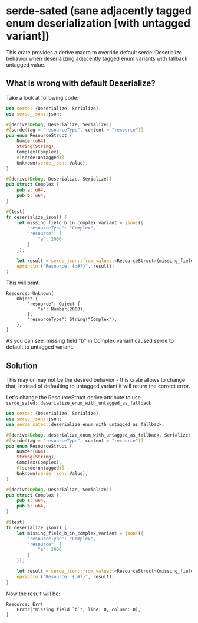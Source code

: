 # serde-sated (sane adjacently tagged enum deserialization [with untagged variant])

This crate provides a derive macro to override default serde::Deserialize behavior when deserializing adjacently tagged enum variants with fallback untagged value.

## What is wrong with default Deserialize?

Take a look at following code:
```rust
use serde::{Deserialize, Serialize};
use serde_json::json;

#[derive(Debug, Deserialize, Serialize)]
#[serde(tag = "resourceType", content = "resource")]
pub enum ResourceStruct {
    Number(u64),
    String(String),
    Complex(Complex),
    #[serde(untagged)]
    Unknown(serde_json::Value),
}

#[derive(Debug, Deserialize, Serialize)]
pub struct Complex {
    pub a: u64,
    pub b: u64,
}

#[test]
fn deserialize_json() {
    let missing_field_b_in_complex_variant = json!({
        "resourceType": "Complex",
        "resource": {
            "a": 2000
        }
    });

    let result = serde_json::from_value::<ResourceStruct>(missing_field_b_in_complex_variant).unwrap();
    eprintln!("Resource: {:#?}", result);
}
```

This will print:
```
Resource: Unknown(
    Object {
        "resource": Object {
            "a": Number(2000),
        },
        "resourceType": String("Complex"),
    },
)
```

As you can see, missing field "b" in Complex variant caused serde to default to untagged variant.

## Solution

This may or may not be the desired behavior - this crate allows to change that, instead of defaulting to untagged variant it will return the correct error.

Let's change the ResourceStruct derive attribute to use `serde_sated::deserialize_enum_with_untagged_as_fallback`
```rust
use serde::{Deserialize, Serialize};
use serde_json::json;
use serde_sated::deserialize_enum_with_untagged_as_fallback;

#[derive(Debug, deserialize_enum_with_untagged_as_fallback, Serialize)]
#[serde(tag = "resourceType", content = "resource")]
pub enum ResourceStruct {
    Number(u64),
    String(String),
    Complex(Complex),
    #[serde(untagged)]
    Unknown(serde_json::Value),
}

#[derive(Debug, Deserialize, Serialize)]
pub struct Complex {
    pub a: u64,
    pub b: u64,
}

#[test]
fn deserialize_json() {
    let missing_field_b_in_complex_variant = json!({
        "resourceType": "Complex",
        "resource": {
            "a": 2000
        }
    });

    let result = serde_json::from_value::<ResourceStruct>(missing_field_b_in_complex_variant);
    eprintln!("Resource: {:#?}", result);
}
```

Now the result will be:
```
Resource: Err(
    Error("missing field `b`", line: 0, column: 0),
)
```
